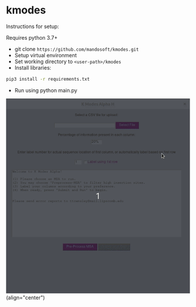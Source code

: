 # kmodes
Instructions for setup:

Requires python 3.7+
- git clone ```https://github.com/mandosoft/kmodes.git```  
- Setup virtual environment
- Set working directory to ```<user-path>/kmodes```
- Install libraries:
```bash
pip3 install -r requirements.txt
```
- Run using python main.py

![MSA Data Cleansing Demo](demo/demo.gif)(align="center")

